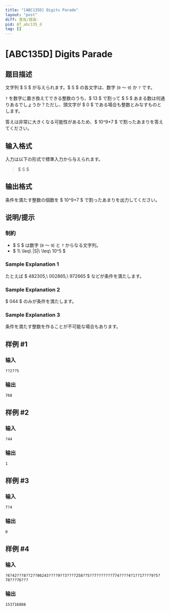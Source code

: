 ```yaml
---
title: "[ABC135D] Digits Parade"
layout: "post"
diff: 普及/提高-
pid: AT_abc135_d
tag: []
---
```


# [ABC135D] Digits Parade

## 题目描述

[problemUrl]: https://atcoder.jp/contests/abc135/tasks/abc135_d

文字列 $ S $ が与えられます。$ S $ の各文字は、数字 (`0` ～ `9`) か `?` です。

`?` を数字に置き換えてできる整数のうち、$ 13 $ で割って $ 5 $ あまる数は何通りあるでしょうか？ただし、頭文字が $ 0 $ である場合も整数とみなすものとします。

答えは非常に大きくなる可能性があるため、$ 10^9+7 $ で割ったあまりを答えてください。

## 输入格式

入力は以下の形式で標準入力から与えられます。

> $ S $

## 输出格式

条件を満たす整数の個数を $ 10^9+7 $ で割ったあまりを出力してください。

## 说明/提示

### 制約

- $ S $ は数字 (`0` ～ `9`) と `?` からなる文字列。
- $ 1\ \leq\ |S|\ \leq\ 10^5 $

### Sample Explanation 1

たとえば $ 482305,\ 002865,\ 972665 $ などが条件を満たします。

### Sample Explanation 2

$ 044 $ のみが条件を満たします。

### Sample Explanation 3

条件を満たす整数を作ることが不可能な場合もあります。

## 样例 #1

### 输入

```
??2??5
```

### 输出

```
768
```

## 样例 #2

### 输入

```
?44
```

### 输出

```
1
```

## 样例 #3

### 输入

```
7?4
```

### 输出

```
0
```

## 样例 #4

### 输入

```
?6?42???8??2??06243????9??3???7258??5??7???????774????4?1??17???9?5?70???76???
```

### 输出

```
153716888
```

